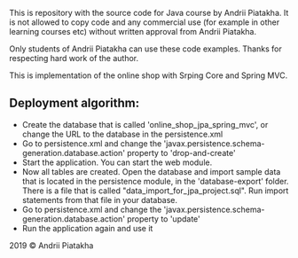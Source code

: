 This is repository with the source code for Java course by Andrii Piatakha.
It is not allowed to copy code and any commercial use (for example in other learning courses etc) without written approval from Andrii Piatakha.

Only students of Andrii Piatakha can use these code examples. 
Thanks for respecting hard work of the author.

This is implementation of the online shop with Srping Core and Spring MVC.

Deployment algorithm:
-
- Create the database that is called 'online_shop_jpa_spring_mvc', or change the URL to the database in the persistence.xml
- Go to persistence.xml and change the 'javax.persistence.schema-generation.database.action' property to 'drop-and-create'
- Start the application. You can start the web module.
- Now all tables are created. Open the database and import sample data that is located in the persistence module, in the 'database-export' folder. There is a file that is called "data_import_for_jpa_project.sql". Run import statements from that file in your database. 
- Go to persistence.xml and change the 'javax.persistence.schema-generation.database.action' property to 'update'
- Run the application again and use it

2019 © Andrii Piatakha


